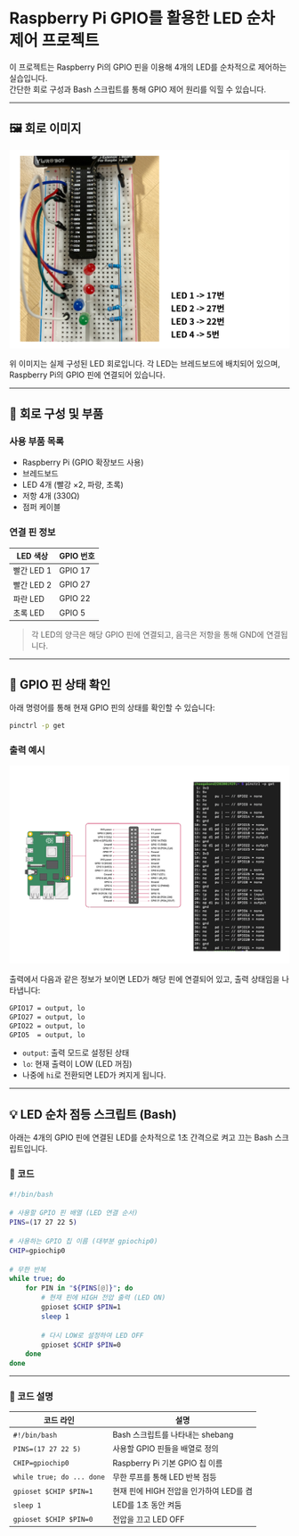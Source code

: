 # Raspberry Pi GPIO를 활용한 LED 순차 제어 프로젝트

이 프로젝트는 Raspberry Pi의 GPIO 핀을 이용해 4개의 LED를 순차적으로 제어하는 실습입니다.  
간단한 회로 구성과 Bash 스크립트를 통해 GPIO 제어 원리를 익힐 수 있습니다.

---

## 🖼 회로 이미지

![LED 회로 구성](image-01.jpg)

위 이미지는 실제 구성된 LED 회로입니다. 각 LED는 브레드보드에 배치되어 있으며, Raspberry Pi의 GPIO 핀에 연결되어 있습니다.

---

## 🔧 회로 구성 및 부품

### 사용 부품 목록
- Raspberry Pi (GPIO 확장보드 사용)
- 브레드보드
- LED 4개 (빨강 ×2, 파랑, 초록)
- 저항 4개 (330Ω)
- 점퍼 케이블

### 연결 핀 정보

| LED 색상   | GPIO 번호 |
|------------|------------|
| 빨간 LED 1 | GPIO 17    |
| 빨간 LED 2 | GPIO 27    | 
| 파란 LED   | GPIO 22    | 
| 초록 LED   | GPIO 5     | 

> 각 LED의 양극은 해당 GPIO 핀에 연결되고, 음극은 저항을 통해 GND에 연결됩니다.

---

## 🔎 GPIO 핀 상태 확인

아래 명령어를 통해 현재 GPIO 핀의 상태를 확인할 수 있습니다:

```bash
pinctrl -p get
```

### 출력 예시

![GPIO 상태 확인](image-02.jpg)

출력에서 다음과 같은 정보가 보이면 LED가 해당 핀에 연결되어 있고, 출력 상태임을 나타냅니다:

```
GPIO17 = output, lo
GPIO27 = output, lo
GPIO22 = output, lo
GPIO5  = output, lo
```

- `output`: 출력 모드로 설정된 상태
- `lo`: 현재 출력이 LOW (LED 꺼짐)
- 나중에 `hi`로 전환되면 LED가 켜지게 됩니다.

---

## 💡 LED 순차 점등 스크립트 (Bash)

아래는 4개의 GPIO 핀에 연결된 LED를 순차적으로 1초 간격으로 켜고 끄는 Bash 스크립트입니다.

### 🔽 코드

```bash
#!/bin/bash

# 사용할 GPIO 핀 배열 (LED 연결 순서)
PINS=(17 27 22 5)

# 사용하는 GPIO 칩 이름 (대부분 gpiochip0)
CHIP=gpiochip0

# 무한 반복
while true; do
    for PIN in "${PINS[@]}"; do
        # 현재 핀에 HIGH 전압 출력 (LED ON)
        gpioset $CHIP $PIN=1
        sleep 1
        
        # 다시 LOW로 설정하여 LED OFF
        gpioset $CHIP $PIN=0
    done
done
```

---

### 🧾 코드 설명

| 코드 라인 | 설명 |
|-----------|------|
| `#!/bin/bash` | Bash 스크립트를 나타내는 shebang |
| `PINS=(17 27 22 5)` | 사용할 GPIO 핀들을 배열로 정의 |
| `CHIP=gpiochip0` | Raspberry Pi 기본 GPIO 칩 이름 |
| `while true; do ... done` | 무한 루프를 통해 LED 반복 점등 |
| `gpioset $CHIP $PIN=1` | 현재 핀에 HIGH 전압을 인가하여 LED를 켬 |
| `sleep 1` | LED를 1초 동안 켜둠 |
| `gpioset $CHIP $PIN=0` | 전압을 끄고 LED OFF |





